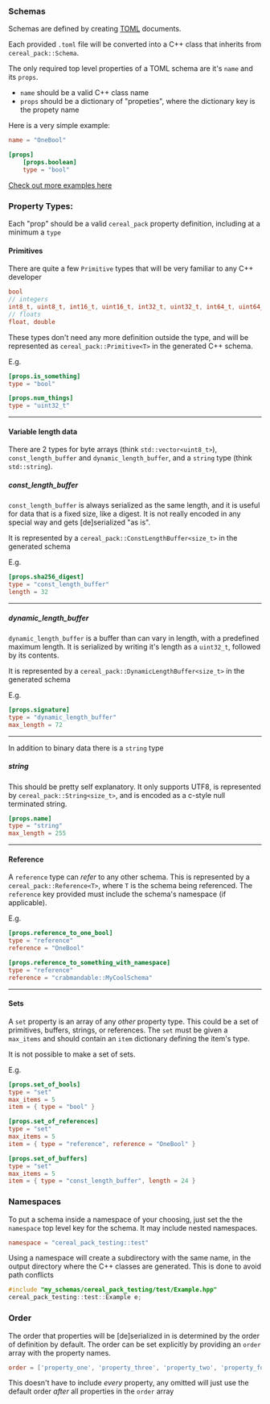 ### Schemas
Schemas are defined by creating [TOML](https://toml.io/en/) documents.

Each provided `.toml` file will be converted into a C++ class that inherits from
`cereal_pack::Schema`.

The only required top level properties of a TOML schema are it's `name` and its
`props`.
* `name` should be a valid C++ class name
* `props` should be a dictionary of "propeties", where the dictionary key is the propety name

Here is a very simple example:
```toml
name = "OneBool"

[props]
    [props.boolean]
    type = "bool"
```

[Check out more examples here](./test/test-schemas)

### Property Types:
Each "prop" should be a valid `cereal_pack` property definition, including at a minimum a `type`

#### Primitives
There are quite a few `Primitive` types that will be very familiar to any C++ developer
```C++
bool
// integers
int8_t, uint8_t, int16_t, uint16_t, int32_t, uint32_t, int64_t, uint64_t
// floats
float, double
```
These types don't need any more definition outside the type, and will be represented as
`cereal_pack::Primitive<T>` in the generated C++ schema.

E.g.
```toml
[props.is_something]
type = "bool"

[props.num_things]
type = "uint32_t"
```

___
#### Variable length data
There are 2 types for byte arrays (think `std::vector<uint8_t>`),
`const_length_buffer` and `dynamic_length_buffer`, and a `string` type (think `std::string`).

##### const_length_buffer
`const_length_buffer` is always serialized as the same length, and it is useful for
data that is a fixed size, like a digest. It is not really encoded in any special
way and gets [de]serialized "as is".

It is represented by a `cereal_pack::ConstLengthBuffer<size_t>` in the generated schema

E.g.
```toml
[props.sha256_digest]
type = "const_length_buffer"
length = 32
```

___
##### dynamic_length_buffer
`dynamic_length_buffer` is a buffer than can vary in length, with a predefined
maximum length. It is serialized by writing it's length as a `uint32_t`, followed
by its contents.

It is represented by a `cereal_pack::DynamicLengthBuffer<size_t>` in the generated schema

E.g.
```toml
[props.signature]
type = "dynamic_length_buffer"
max_length = 72
```
___

In addition to binary data there is a `string` type
##### string
This should be pretty self explanatory.
It only supports UTF8, is represented by `cereal_pack::String<size_t>`,
and is encoded as a c-style null terminated string.

```toml
[props.name]
type = "string"
max_length = 255
```

___
#### Reference
A `reference` type can _refer_ to any other schema. This is represented by a
`cereal_pack::Reference<T>`, where `T` is the schema being referenced.
The `reference` key provided must include the schema's namespace (if applicable).

E.g.
```toml
[props.reference_to_one_bool]
type = "reference"
reference = "OneBool"

[props.reference_to_something_with_namespace]
type = "reference"
reference = "crabmandable::MyCoolSchema"
```

___
#### Sets
A `set` property is an array of any _other_ property type.
This could be a set of primitives, buffers, strings, or references. The `set`
must be given a `max_items` and should contain an `item` dictionary defining the
item's type.

It is not possible to make a set of sets.

E.g.
```toml
[props.set_of_bools]
type = "set"
max_items = 5
item = { type = "bool" }

[props.set_of_references]
type = "set"
max_items = 5
item = { type = "reference", reference = "OneBool" }

[props.set_of_buffers]
type = "set"
max_items = 5
item = { type = "const_length_buffer", length = 24 }
```

### Namespaces
To put a schema inside a namespace of your choosing, just set the the `namespace`
top level key for the schema. It may include nested namespaces.
```toml
namespace = "cereal_pack_testing::test"
```
Using a namespace will create a subdirectory with the same name, in the output directory
where the C++ classes are generated. This is done to avoid path conflicts

```C++
#include "my_schemas/cereal_pack_testing/test/Example.hpp"
cereal_pack_testing::test::Example e;
```

### Order
The order that properties will be [de]serialized in is determined by the order of
definition by default. The order can be set explicitly by providing an `order`
array with the property names.
```toml
order = ['property_one', 'property_three', 'property_two', 'property_four']
```

This doesn't have to include _every_ property, any omitted will just use the
default order _after_ all properties in the `order` array

